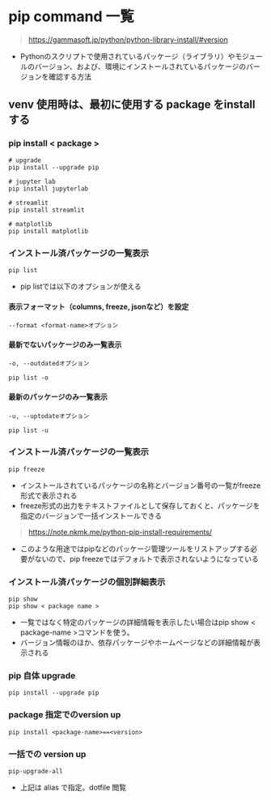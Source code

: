 # pip command 一覧
> https://gammasoft.jp/python/python-library-install/#version
- Pythonのスクリプトで使用されているパッケージ（ライブラリ）やモジュールのバージョン、および、環境にインストールされているパッケージのバージョンを確認する方法
## venv 使用時は、最初に使用する package をinstallする
### pip install < package >
    # upgrade
    pip install --upgrade pip

    # jupyter lab
    pip install jupyterlab

    # streamlit
    pip install streamlit

    # matplotlib
    pip install matplotlib
### インストール済パッケージの一覧表示
    pip list
  - pip listでは以下のオプションが使える
#### 表示フォーマット（columns, freeze, jsonなど）を設定
    --format <format-name>オプション
#### 最新でないパッケージのみ一覧表示
    -o, --outdatedオプション

    pip list -o
#### 最新のパッケージのみ一覧表示
    -u, --uptodateオプション

    pip list -u
### インストール済パッケージの一覧表示
    pip freeze
- インストールされているパッケージの名称とバージョン番号の一覧がfreeze形式で表示される
- freeze形式の出力をテキストファイルとして保存しておくと、パッケージを指定のバージョンで一括インストールできる
> https://note.nkmk.me/python-pip-install-requirements/
- このような用途ではpipなどのパッケージ管理ツールをリストアップする必要がないので、pip freezeではデフォルトで表示されないようになっている
### インストール済パッケージの個別詳細表示
    pip show
    pip show < package name >
- 一覧ではなく特定のパッケージの詳細情報を表示したい場合はpip show < package-name >コマンドを使う。
- バージョン情報のほか、依存パッケージやホームページなどの詳細情報が表示される
### pip 自体 upgrade
    pip install --upgrade pip
### package 指定でのversion up
    pip install <package-name>==<version>
### 一括での version up
    pip-upgrade-all
- 上記は alias で指定。dotfile 閲覧
